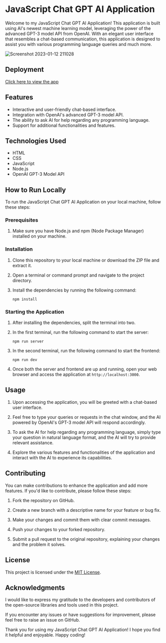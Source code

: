 # JavaScript Chat GPT AI Application

Welcome to my JavaScript Chat GPT AI Application! This application is built using AI's newest machine learning model, leveraging the power of the advanced GPT-3 model API from OpenAI. With an elegant user interface that resembles a chat-based communication, this application is designed to assist you with various programming language queries and much more.

![Screenshot 2023-01-12 211028](https://user-images.githubusercontent.com/68754799/212145900-6bb85040-f315-4ad8-a800-7853bd916b18.png)

## Deployment

[Click here to view the app](https://chat-gpt-app-five.vercel.app/)

## Features

- Interactive and user-friendly chat-based interface.
- Integration with OpenAI's advanced GPT-3 model API.
- The ability to ask AI for help regarding any programming language.
- Support for additional functionalities and features.

## Technologies Used

- HTML
- CSS
- JavaScript
- Node.js
- OpenAI GPT-3 Model API

## How to Run Locally

To run the JavaScript Chat GPT AI Application on your local machine, follow these steps:

### Prerequisites

1. Make sure you have Node.js and npm (Node Package Manager) installed on your machine.

### Installation

1. Clone this repository to your local machine or download the ZIP file and extract it.

2. Open a terminal or command prompt and navigate to the project directory.

3. Install the dependencies by running the following command:

   ```
   npm install
   ```

### Starting the Application

1. After installing the dependencies, split the terminal into two.

2. In the first terminal, run the following command to start the server:

   ```
   npm run server
   ```

3. In the second terminal, run the following command to start the frontend:

   ```
   npm run dev
   ```

4. Once both the server and frontend are up and running, open your web browser and access the application at `http://localhost:3000`.

## Usage

1. Upon accessing the application, you will be greeted with a chat-based user interface.

2. Feel free to type your queries or requests in the chat window, and the AI powered by OpenAI's GPT-3 model API will respond accordingly.

3. To ask the AI for help regarding any programming language, simply type your question in natural language format, and the AI will try to provide relevant assistance.

4. Explore the various features and functionalities of the application and interact with the AI to experience its capabilities.

## Contributing

You can make contributions to enhance the application and add more features. If you'd like to contribute, please follow these steps:

1. Fork the repository on GitHub.

2. Create a new branch with a descriptive name for your feature or bug fix.

3. Make your changes and commit them with clear commit messages.

4. Push your changes to your forked repository.

5. Submit a pull request to the original repository, explaining your changes and the problem it solves.

## License

This project is licensed under the [MIT License](LICENSE).

## Acknowledgments

I would like to express my gratitude to the developers and contributors of the open-source libraries and tools used in this project.

If you encounter any issues or have suggestions for improvement, please feel free to raise an issue on GitHub.

Thank you for using my JavaScript Chat GPT AI Application! I hope you find it helpful and enjoyable. Happy coding!
